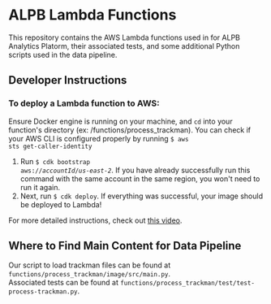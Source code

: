# ALPB Lambda Functions
This repository contains the AWS Lambda functions used in for ALPB Analytics Platorm, their associated tests, and some additional Python scripts used in the data pipeline.

## Developer Instructions
### To deploy a Lambda function to AWS:
Ensure Docker engine is running on your machine, and <code>cd</code> into your function's directory (ex: /functions/process_trackman). You can check if your AWS CLI is configured properly by running <code>$ aws sts get-caller-identity</code>
1. Run <code>$ cdk bootstrap aws://*accountId*/*us-east-2*</code>. If you have already successfully run this command with the same account in the same region, you won't need to run it again.
2. Next, run <code>$ cdk deploy</code>. If everything was successful, your image should be deployed to Lambda!

For more detailed instructions, check out [this video](https://www.youtube.com/watch?v=wbsbXfkv47A&t=431s).

## Where to Find Main Content for Data Pipeline
Our script to load trackman files can be found at `functions/process_trackman/image/src/main.py`.\
Associated tests can be found at `functions/process_trackman/test/test-process-trackman.py`.
